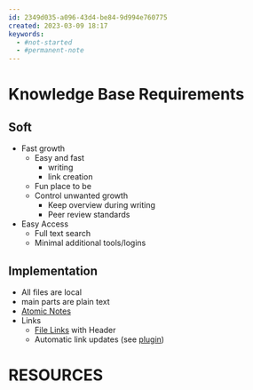 ```yaml
---
id: 2349d035-a096-43d4-be84-9d994e760775
created: 2023-03-09 18:17
keywords: 
  - #not-started
  - #permanent-note
---
```



Knowledge Base Requirements
======================================================================

## Soft
* Fast growth
    * Easy and fast 
        * writing
        * link creation
    * Fun place to be
    * Control unwanted growth
        * Keep overview during writing
        * Peer review standards
* Easy Access
    * Full text search 
    * Minimal additional tools/logins


## Implementation
* All files are local
* main parts are plain text 
* [Atomic Notes](../zettelkasten/atomic-notes.md)
* Links
    * [File Links](../../../coding/languages/markdown/links/README.md) with Header
    * Automatic link updates (see [plugin](../../../coding/editors/vs-code/plugins/markdown-link-updater.md))




RESOURCES
======================================================================
